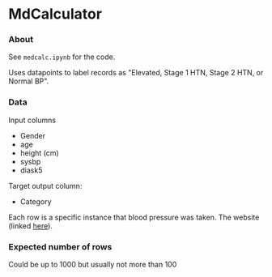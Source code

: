# MdCalculator


### About

See `medcalc.ipynb` for the code.

Uses datapoints to label records as "Elevated, Stage 1 HTN, Stage 2 HTN, or Normal BP".

### Data
Input columns 
- Gender
- age
- height (cm)	
- sysbp	
- diask5

Target output column:
- Category

Each row is a specific instance that blood pressure was taken. 
The website (linked [here](https://www.mdcalc.com/calc/4052/aap-pediatric-hypertension-guidelines)).

### Expected number of rows 
Could be up to 1000 but usually not more than 100
